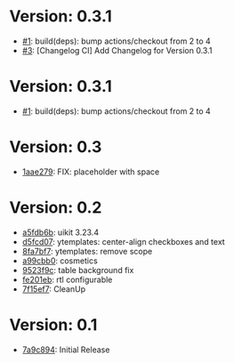 # Version: 0.3.1

* [#1](https://github.com/lapicidae/uikit_scope/pull/1): build(deps): bump actions/checkout from 2 to 4
* [#3](https://github.com/lapicidae/uikit_scope/pull/3): [Changelog CI] Add Changelog for Version 0.3.1


# Version: 0.3.1

* [#1](https://github.com/lapicidae/uikit_scope/pull/1): build(deps): bump actions/checkout from 2 to 4


# Version: 0.3

* [1aae279](https://github.com/lapicidae/uikit_scope/commit/1aae279): FIX: placeholder with space

# Version: 0.2

* [a5fdb6b](https://github.com/lapicidae/uikit_scope/commit/a5fdb6b): uikit 3.23.4
* [d5fcd07](https://github.com/lapicidae/uikit_scope/commit/d5fcd07): ytemplates: center-align checkboxes and text
* [8fa7bf7](https://github.com/lapicidae/uikit_scope/commit/8fa7bf7): ytemplates: remove scope
* [a99cbb0](https://github.com/lapicidae/uikit_scope/commit/a99cbb0): cosmetics
* [9523f9c](https://github.com/lapicidae/uikit_scope/commit/9523f9c): table background fix
* [fe201eb](https://github.com/lapicidae/uikit_scope/commit/fe201eb): rtl configurable
* [7f15ef7](https://github.com/lapicidae/uikit_scope/commit/7f15ef7): CleanUp

# Version: 0.1

* [7a9c894](https://github.com/lapicidae/uikit_scope/commit/7a9c894): Initial Release
